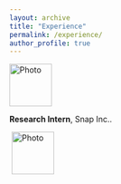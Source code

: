 ```yaml
---
layout: archive
title: "Experience"
permalink: /experience/
author_profile: true
---
```


<img src="https://hyxu2006.github.io/files/snap_img.jpg?raw=true" alt="Photo" style="height: 75px;"/> 

**Research Intern**, Snap Inc..

<p align="left">
  <img src="https://hyxu2006.github.io/files/snap_img.jpg?raw=true" alt="Photo" style="height: 75px;"/> 
</p>

